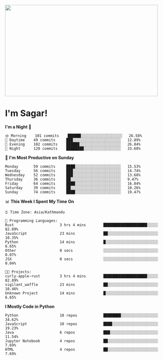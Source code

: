 
<img src="https://media.giphy.com/media/3ornk57KwDXf81rjWM/giphy.gif" width="500" height="300" frameBorder="0" class="giphy-embed" allowFullScreen></img>

#   I'm Sagar!

<!--START_SECTION:waka-->
**I'm a Night 🦉** 

```text
🌞 Morning    101 commits    ██████░░░░░░░░░░░░░░░░░░░   26.58% 
🌆 Daytime    49 commits     ███░░░░░░░░░░░░░░░░░░░░░░   12.89% 
🌃 Evening    102 commits    ██████░░░░░░░░░░░░░░░░░░░   26.84% 
🌙 Night      128 commits    ████████░░░░░░░░░░░░░░░░░   33.68%

```
📅 **I'm Most Productive on Sunday** 

```text
Monday       59 commits     ████░░░░░░░░░░░░░░░░░░░░░   15.53% 
Tuesday      56 commits     ███░░░░░░░░░░░░░░░░░░░░░░   14.74% 
Wednesday    52 commits     ███░░░░░░░░░░░░░░░░░░░░░░   13.68% 
Thursday     36 commits     ██░░░░░░░░░░░░░░░░░░░░░░░   9.47% 
Friday       64 commits     ████░░░░░░░░░░░░░░░░░░░░░   16.84% 
Saturday     39 commits     ██░░░░░░░░░░░░░░░░░░░░░░░   10.26% 
Sunday       74 commits     ████░░░░░░░░░░░░░░░░░░░░░   19.47%

```


📊 **This Week I Spent My Time On** 

```text
⌚︎ Time Zone: Asia/Kathmandu

💬 Programming Languages: 
Rust                     3 hrs 4 mins        ████████████████████░░░░░   82.89% 
JavaScript               23 mins             ██░░░░░░░░░░░░░░░░░░░░░░░   10.35% 
Python                   14 mins             █░░░░░░░░░░░░░░░░░░░░░░░░   6.65% 
Other                    0 secs              ░░░░░░░░░░░░░░░░░░░░░░░░░   0.07% 
JSX                      0 secs              ░░░░░░░░░░░░░░░░░░░░░░░░░   0.04%

🐱‍💻 Projects: 
curly-apple-rust         3 hrs 4 mins        ████████████████████░░░░░   82.89% 
vigilant_waffle          23 mins             ██░░░░░░░░░░░░░░░░░░░░░░░   10.46% 
Unknown Project          14 mins             █░░░░░░░░░░░░░░░░░░░░░░░░   6.65%

```

**I Mostly Code in Python** 

```text
Python                   18 repos            ████████░░░░░░░░░░░░░░░░░   34.62% 
JavaScript               10 repos            ████░░░░░░░░░░░░░░░░░░░░░   19.23% 
Java                     6 repos             ███░░░░░░░░░░░░░░░░░░░░░░   11.54% 
Jupyter Notebook         4 repos             ██░░░░░░░░░░░░░░░░░░░░░░░   7.69% 
HTML                     4 repos             ██░░░░░░░░░░░░░░░░░░░░░░░   7.69%

```



<!--END_SECTION:waka-->
